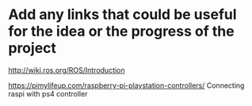 # Add any links that could be useful for the idea or the progress of the project

http://wiki.ros.org/ROS/Introduction

https://pimylifeup.com/raspberry-pi-playstation-controllers/  Connecting raspi with ps4 controller
